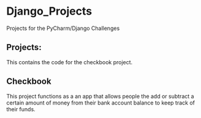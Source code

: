 # Django_Projects
Projects for the PyCharm/Django Challenges 

## Projects:
This contains the code for the checkbook project. 


## Checkbook
This project functions as a an app that allows people the add or subtract a certain amount of money from their bank account balance to keep track of their funds. 


